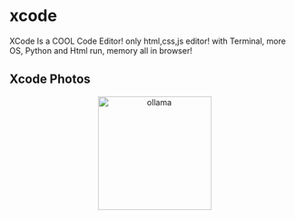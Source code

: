 # xcode
XCode Is a COOL Code Editor! only html,css,js editor! with Terminal, more OS, Python and Html run, memory all in browser!

## Xcode Photos

<div align="center">
  <a href="https://raw.githubusercontent.com/mr-r0ot/ixcode/refs/heads/main/ScreenShot/home1.jpg" />
    <img alt="ollama" height="200px" src="https://raw.githubusercontent.com/mr-r0ot/ixcode/refs/heads/main/ScreenShot/home1.jpg">
  </a>
</div>

